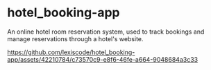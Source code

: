 # hotel_booking-app
An online hotel room reservation system, used to track bookings and manage reservations through a hotel's website.

https://github.com/lexiscode/hotel_booking-app/assets/42210784/c73570c9-e8f6-46fe-a664-9048684a3c33
